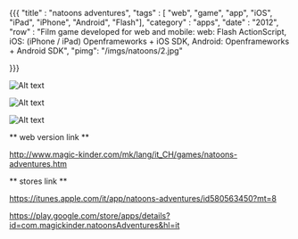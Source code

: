 {{{
    "title"    : "natoons adventures",
    "tags"     : [ "web", "game", "app", "iOS", "iPad", "iPhone", "Android", "Flash"],
    "category" : "apps",
    "date"     : "2012",
    "row"  : "Film game developed for web and mobile: web: Flash ActionScript, iOS: (iPhone / iPad) Openframeworks + iOS SDK, Android: Openframeworks + Android SDK",
    "pimg": "/imgs/natoons/2.jpg"

}}}

![Alt text](/imgs/natoons/1.png)

![Alt text](/imgs/natoons/2.jpg)

![Alt text](/imgs/natoons/3.jpg)


** web version link **

http://www.magic-kinder.com/mk/lang/it_CH/games/natoons-adventures.htm

** stores link **

https://itunes.apple.com/it/app/natoons-adventures/id580563450?mt=8

https://play.google.com/store/apps/details?id=com.magickinder.natoonsAdventures&hl=it